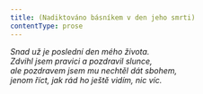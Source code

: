 ```yaml
---
title: (Nadiktováno básníkem v den jeho smrti)
contentType: prose
---
```


<section>

_Snad už je poslední den mého života.  
Zdvihl jsem pravici a pozdravil slunce,  
ale pozdravem jsem mu nechtěl dát sbohem,  
jenom říct, jak rád ho ještě vidím, nic víc._

</section>
